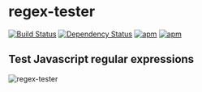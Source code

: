 regex-tester
============
[![Build Status](https://travis-ci.org/deprint/regex-tester.svg)](https://travis-ci.org/deprint/regex-tester) [![Dependency Status](https://david-dm.org/deprint/regex-tester.svg)](https://david-dm.org/deprint/regex-tester) [![apm](https://img.shields.io/apm/dm/regex-tester.svg)](https://github.com/deprint/regex-tester) [![apm](https://img.shields.io/apm/v/regex-tester.svg)](https://github.com/deprint/regex-tester)

## Test Javascript regular expressions
![regex-tester](https://cloud.githubusercontent.com/assets/7817714/8271615/f99ad49a-1820-11e5-9b50-d16facc38511.png)
